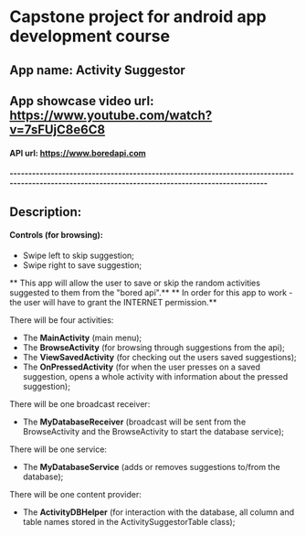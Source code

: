 # Capstone project for android app development course

## App name: **Activity Suggestor**

## App showcase video url: https://www.youtube.com/watch?v=7sFUjC8e6C8
 
#### API url: **https://www.boredapi.com**
**-------------------------------------------------------------------------------------------------------------------------------------------------**
## Description:
#### Controls (for browsing):
* Swipe left to skip suggestion;
* Swipe right to save suggestion;

** This app will allow the user to save or skip the random activities suggested to them from the "bored api".**
** In order for this app to work - the user will have to grant the INTERNET permission.**

There will be four activities:
* The **MainActivity** (main menu);
* The **BrowseActivity** (for browsing through suggestions from the api);
* The **ViewSavedActivity** (for checking out the users saved suggestions);
* The **OnPressedActivity** (for when the user presses on a saved suggestion, opens a whole activity with information about the pressed suggestion);

There will be one broadcast receiver:
* The **MyDatabaseReceiver** (broadcast will be sent from the BrowseActivity and the BrowseActivity to start the database service);


There will be one service:
* The **MyDatabaseService** (adds or removes suggestions to/from the database);

There will be one content provider:
* The **ActivityDBHelper** (for interaction with the database, all column and table names stored in the ActivitySuggestorTable class);
